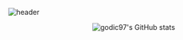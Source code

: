 ![header](https://capsule-render.vercel.app/api?type=soft&color=auto&height=150&section=header&text=In-Cheol%20Shin&fontSize=70&animation=twinkling)
<br>
<div align="center">
  
  ![godic97's GitHub stats](https://github-readme-stats.vercel.app/api?username=godic97&show_icons=true&theme=tokyonight)
  
</div>

